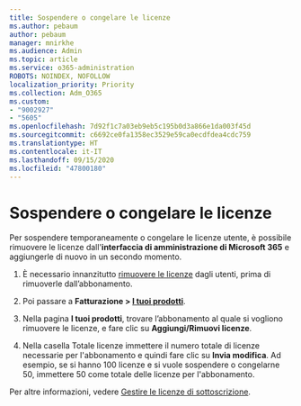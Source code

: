 ```yaml
---
title: Sospendere o congelare le licenze
ms.author: pebaum
author: pebaum
manager: mnirkhe
ms.audience: Admin
ms.topic: article
ms.service: o365-administration
ROBOTS: NOINDEX, NOFOLLOW
localization_priority: Priority
ms.collection: Adm_O365
ms.custom:
- "9002927"
- "5605"
ms.openlocfilehash: 7d92f1c7a03eb9eb5c195b0d3a866e1da003f45d
ms.sourcegitcommit: c6692ce0fa1358ec3529e59ca0ecdfdea4cdc759
ms.translationtype: HT
ms.contentlocale: it-IT
ms.lasthandoff: 09/15/2020
ms.locfileid: "47800180"
---
```

# <a name="suspend-or-pause-licenses"></a>Sospendere o congelare le licenze

Per sospendere temporaneamente o congelare le licenze utente, è possibile rimuovere le licenze dall'**interfaccia di amministrazione di Microsoft 365** e aggiungerle di nuovo in un secondo momento.

1. È necessario innanzitutto [rimuovere le licenze](https://docs.microsoft.com/microsoft-365/admin/manage/remove-licenses-from-users?view=o365-worldwide) dagli utenti, prima di rimuoverle dall’abbonamento. 

2. Poi passare a **Fatturazione > [I tuoi prodotti](https://go.microsoft.com/fwlink/p/?linkid=842054)**.

3. Nella pagina **I tuoi prodotti**, trovare l’abbonamento al quale si vogliono rimuovere le licenze, e fare clic su **Aggiungi/Rimuovi licenze**.

4. Nella casella Totale licenze immettere il numero totale di licenze necessarie per l'abbonamento e quindi fare clic su **Invia modifica**. Ad esempio, se si hanno 100 licenze e si vuole sospendere o congelarne 50, immettere 50 come totale delle licenze per l'abbonamento.

Per altre informazioni, vedere [Gestire le licenze di sottoscrizione](https://docs.microsoft.com/microsoft-365/commerce/licenses/buy-licenses?view=o365-worldwide).
